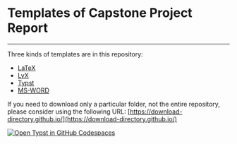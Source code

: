 # Templates of Capstone Project Report 

* * *

Three kinds of templates are in this repository:
- [LaTeX](https://github.com/a-mhamdi/graduation-report/tree/main/LaTeX)
- [LyX](https://github.com/a-mhamdi/graduation-report/tree/main/LyX)
- [Typst](https://github.com/a-mhamdi/graduation-report/tree/main/Typst)
- [MS-WORD](https://github.com/a-mhamdi/graduation-report/tree/main/MS-WORD)

If you need to download only a particular folder, not the entire repository, please consider using the following URL: [https://download-directory.github.io/](https://download-directory.github.io/)

[![Open Typst in GitHub Codespaces](https://github.com/codespaces/badge.svg)](https://github.com/codespaces/new?hide_repo_select=true&ref=main&skip_quickstart=true&machine=standardLinux32gb&repo=364736245&devcontainer_path=.devcontainer%2Fdevcontainer.json&geo=EuropeWest)

<!-- Make sure to checkout to the desired branch when downloading your preferred template. -->

